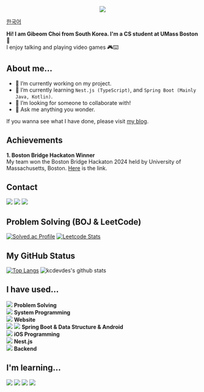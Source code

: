 <p align="center">
  <img src="https://capsule-render.vercel.app/api?type=waving&color=ffffff&height=200&section=header&text=Gibeom%20Choi&fontSize=90" />
</p>

[한국어](https://github.com/kcdevdes/kcdevdes/blob/main/README_ko.md)

<!-- **kcdevdes/kcdevdes** is a ✨ _special_ ✨ repository because its `README.md` (this file) appears on your GitHub profile.

Here are some ideas to get you started:

- 🔭 I’m currently working on ...
- 🌱 I’m currently learning ...
- 👯 I’m looking to collaborate on ...
- 🤔 I’m looking for help with ...
- 💬 Ask me about ...
- 📫 How to reach me: ...
- 😄 Pronouns: ...
- ⚡ Fun fact: ...  -->

**Hi! I am Gibeom Choi from South Korea. I'm a CS student at UMass Boston** 🌱
<br/>
I enjoy talking and playing video games 🎮⌨️
<br />
## About me...

- 🔭 I’m currently working on my project.
- 🌱 I’m currently learning `Nest.js (TypeScript)`, and `Spring Boot (Mainly Java, Kotlin)`.
- 🤔 I’m looking for someone to collaborate with!
- 💬 Ask me anything you wonder.

If you wanna see what I have done, please visit [my blog](https://kcdevdes.com/).
</br>

## Achievements

<b>1. Boston Bridge Hackaton Winner</b> </br>
My team won the Boston Bridge Hackaton 2024 held by University of Massachusetts, Boston. [Here](https://github.com/BeeLeDev/PinPong) is the link.

## Contact

<a href="https://kcdevdes.com/"><img src="https://img.shields.io/badge/Wordpress-21759B?style=flat-square&logo=wordpress&logoColor=white&label=My blog"/></a>
<a href="mailto:kcdevdes@gmail.com?subject=[GitHub]"><img src="https://img.shields.io/badge/gmail-EA4335?style=flat-square&logo=gmail&logoColor=white&label=My Gmail"/></a>
<a href="https://instagram.com/g_choi001"><img src="https://img.shields.io/badge/instagram-E4405F?style=flat-square&logo=instagram&logoColor=white&label=My Instagram"/></a>

## Problem Solving (BOJ & LeetCode)

[![Solved.ac Profile](http://mazassumnida.wtf/api/v2/generate_badge?boj=kcdevdes)](https://solved.ac/kcdevdes/)
[![Leetcode Stats](https://leetcard.jacoblin.cool/kcdevdes)](https://leetcode.com/kcdevdes)


## My GitHub Status

[![Top Langs](https://github-readme-stats.vercel.app/api/top-langs/?username=kcdevdes&layout=compact)](https://github.com/kcdevdes/github-readme-stats) 
![kcdevdes's github stats](https://github-readme-stats.vercel.app/api?username=kcdevdes&show_icons=true&theme=tokyonight)


## I have used...

<img src="https://img.shields.io/badge/Python-3766AB?style=flat-square&logo=Python&logoColor=white"/></a> <b>Problem Solving</b> </br>
<img src="https://img.shields.io/badge/C-A8B9CC?style=flat-square&logo=C&logoColor=white"/></a> <b>System Programming</b> </br>
<img src="https://img.shields.io/badge/Javascript-F7DF1E?style=flat-square&logo=Javascript&logoColor=white"/></a> <b>Website</b> </br>
<img src="https://img.shields.io/badge/Java-437291?style=flat-square&logo=OpenJDK&logoColor=white"/></a> <img src="https://img.shields.io/badge/Kotlin-7F52FF?style=flat-square&logo=Kotlin&logoColor=white"/></a> <b>Spring Boot & Data Structure & Android</b> </br>
<img src="https://img.shields.io/badge/Swift-F05138?style=flat-square&logo=Swift&logoColor=white"/></a> <b>iOS Programming</b> </br>
<img src="https://img.shields.io/badge/Typescript-3178C6?style=flat-square&logo=Typescript&logoColor=white"/></a> <b>Nest.js</b> </br>
<img src="https://img.shields.io/badge/Node.js-339933?style=flat-square&logo=Node.js&logoColor=white"/></a> <b>Backend</b> </br>


## I'm learning...

<img src="https://img.shields.io/badge/AWS-232F3E?style=flat-square&logo=Amazon AWS&logoColor=white"/></a>
<img src="https://img.shields.io/badge/Docker-2496ED?style=flat-square&logo=Docker&logoColor=white"/></a>
<img src="https://img.shields.io/badge/Nest.js-E0234E?style=flat-square&logo=Nestjs&logoColor=white"/></a>
<img src="https://img.shields.io/badge/Flutter-02569B?style=flat-square&logo=Flutter&logoColor=white"/></a>

<!-- <img src="https://img.shields.io/badge/React-61DAFB?style=flat-square&logo=React&logoColor=white"/></a> -->
